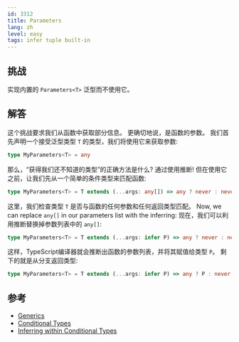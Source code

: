 ```yaml
---
id: 3312
title: Parameters
lang: zh
level: easy
tags: infer tuple built-in
---
```


## 挑战

实现内置的 `Parameters<T>` 泛型而不使用它。

## 解答

这个挑战要求我们从函数中获取部分信息。
更确切地说，是函数的参数。
我们首先声明一个接受泛型类型 `T` 的类型，我们将使用它来获取参数:

```typescript
type MyParameters<T> = any
```

那么，“获得我们还不知道的类型”的正确方法是什么?
通过使用推断!
但在使用它之前，让我们先从一个简单的条件类型来匹配函数:

```typescript
type MyParameters<T> = T extends (...args: any[]) => any ? never : never
```

这里，我们检查类型 `T` 是否与函数的任何参数和任何返回类型匹配。
Now, we can replace `any[]` in our parameters list with the inferring:
现在，我们可以利用推断替换掉参数列表中的 `any[]`:

```typescript
type MyParameters<T> = T extends (...args: infer P) => any ? never : never
```

这样，TypeScript编译器就会推断出函数的参数列表，并将其赋值给类型 `P`。
剩下的就是从分支返回类型:

```typescript
type MyParameters<T> = T extends (...args: infer P) => any ? P : never
```

## 参考

- [Generics](https://www.typescriptlang.org/docs/handbook/2/generics.html)
- [Conditional Types](https://www.typescriptlang.org/docs/handbook/2/conditional-types.html)
- [Inferring within Conditional Types](https://www.typescriptlang.org/docs/handbook/2/conditional-types.html#inferring-within-conditional-types)
